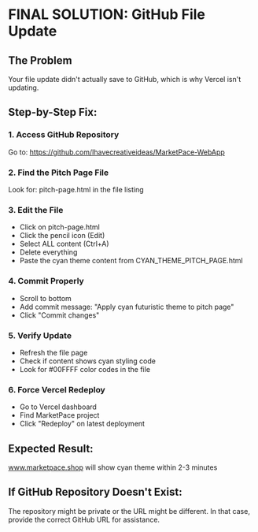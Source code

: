 # FINAL SOLUTION: GitHub File Update

## The Problem
Your file update didn't actually save to GitHub, which is why Vercel isn't updating.

## Step-by-Step Fix:

### 1. Access GitHub Repository
Go to: https://github.com/Ihavecreativeideas/MarketPace-WebApp

### 2. Find the Pitch Page File
Look for: pitch-page.html in the file listing

### 3. Edit the File
- Click on pitch-page.html
- Click the pencil icon (Edit)
- Select ALL content (Ctrl+A)
- Delete everything
- Paste the cyan theme content from CYAN_THEME_PITCH_PAGE.html

### 4. Commit Properly
- Scroll to bottom
- Add commit message: "Apply cyan futuristic theme to pitch page"
- Click "Commit changes"

### 5. Verify Update
- Refresh the file page
- Check if content shows cyan styling code
- Look for #00FFFF color codes in the file

### 6. Force Vercel Redeploy
- Go to Vercel dashboard
- Find MarketPace project
- Click "Redeploy" on latest deployment

## Expected Result:
www.marketpace.shop will show cyan theme within 2-3 minutes

## If GitHub Repository Doesn't Exist:
The repository might be private or the URL might be different.
In that case, provide the correct GitHub URL for assistance.